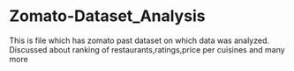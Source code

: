 # Zomato-Dataset_Analysis
This is file which has zomato past dataset on which data was analyzed. Discussed about ranking of restaurants,ratings,price per cuisines and many more
